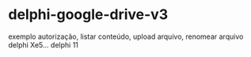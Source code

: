 # delphi-google-drive-v3
exemplo autorização, listar conteúdo, upload arquivo, renomear arquivo delphi Xe5... delphi 11
